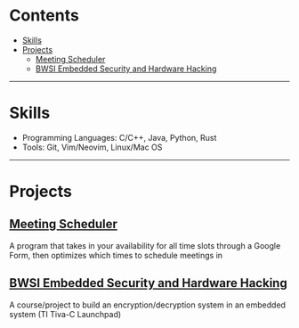 # Contents
- [Skills](#skills)
- [Projects](#projects)
	- [Meeting Scheduler](#meeting-scheduler)
	- [BWSI Embedded Security and Hardware Hacking](#bwsi-embedded-security-and-hardware-hacking)

---

# Skills
- Programming Languages: C/C++, Java, Python, Rust <br>
- Tools: Git, Vim/Neovim, Linux/Mac OS <br>

---

# Projects
## [Meeting Scheduler](https://github.com/bloop132435/Spring2021Hackathon "Github Repo")
A program that takes in your availability for all time slots through a Google Form, then optimizes which times to schedule meetings in<br>
## [BWSI Embedded Security and Hardware Hacking](https://beaverworks.ll.mit.edu/CMS/bw/BWSI_Course_Embedded_Security_and_Hardware_Hacking "Course Page")
A course/project to build an encryption/decryption system in an embedded system (TI Tiva-C Launchpad)<br>
